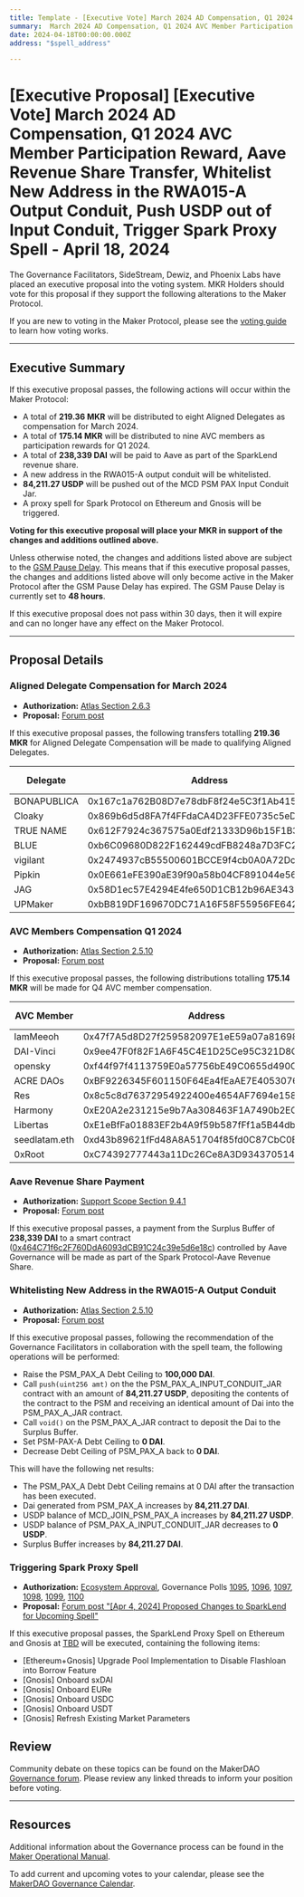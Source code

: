 ```yaml
---
title: Template - [Executive Vote] March 2024 AD Compensation, Q1 2024 AVC Member Participation Reward, Aave Revenue Share Transfer, Whitelist New Address in the RWA015-A Output Conduit, Push USDP out of Input Conduit, Trigger Spark Proxy Spell - April 18, 2024
summary:  March 2024 AD Compensation, Q1 2024 AVC Member Participation Reward, Spark Protocol-Aave Share Transfer, Whitelisting new address in the RWA015-a output conduit, pushing 84,211.27 USDP out of the MCD PSM PAX input conduit jar, triggering a Spark proxy spell on Ethereum and Gnosis.
date: 2024-04-18T00:00:00.000Z
address: "$spell_address"

---
```

# [Executive Proposal] [Executive Vote] March 2024 AD Compensation, Q1 2024 AVC Member Participation Reward, Aave Revenue Share Transfer, Whitelist New Address in the RWA015-A Output Conduit, Push USDP out of Input Conduit, Trigger Spark Proxy Spell - April 18, 2024

The Governance Facilitators, SideStream, Dewiz, and Phoenix Labs have placed an executive proposal into the voting system. MKR Holders should vote for this proposal if they support the following alterations to the Maker Protocol.

If you are new to voting in the Maker Protocol, please see the [voting guide](https://manual.makerdao.com/governance/voting-in-makerdao/on-chain-governance) to learn how voting works.

---

## Executive Summary

If this executive proposal passes, the following actions will occur within the Maker Protocol:

- A total of **219.36 MKR** will be distributed to eight Aligned Delegates as compensation for March 2024.
- A total of **175.14 MKR** will be distributed to nine AVC members as participation rewards for Q1 2024.
- A total of **238,339 DAI** will be paid to Aave as part of the SparkLend revenue share.
- A new address in the RWA015-A output conduit will be whitelisted.
- **84,211.27 USDP** will be pushed out of the MCD PSM PAX Input Conduit Jar.
- A proxy spell for Spark Protocol on Ethereum and Gnosis will be triggered.

**Voting for this executive proposal will place your MKR in support of the changes and additions outlined above.**

Unless otherwise noted, the changes and additions listed above are subject to the [GSM Pause Delay](https://manual.makerdao.com/parameter-index/core/param-gsm-pause-delay). This means that if this executive proposal passes, the changes and additions listed above will only become active in the Maker Protocol after the GSM Pause Delay has expired. The GSM Pause Delay is currently set to **48 hours**.

If this executive proposal does not pass within 30 days, then it will expire and can no longer have any effect on the Maker Protocol.

---

## Proposal Details

### Aligned Delegate Compensation for March 2024

- **Authorization:** [Atlas Section 2.6.3](https://mips.makerdao.com/mips/details/MIP101#2-6-3-aligned-delegate-income-and-participation-requirements)
- **Proposal:** [Forum post](https://forum.makerdao.com/t/march-2024-aligned-delegate-compensation/24088)

If this executive proposal passes, the following transfers totalling **219.36 MKR** for Aligned Delegate Compensation will be made to qualifying Aligned Delegates.

| Delegate | Address | Amount (MKR) |
|--|--|--|
| BONAPUBLICA | 0x167c1a762B08D7e78dbF8f24e5C3f1Ab415021D3 | 41.67 |
| Cloaky | 0x869b6d5d8FA7f4FFdaCA4D23FFE0735c5eD1F818 | 41.67 |
| TRUE NAME | 0x612F7924c367575a0Edf21333D96b15F1B345A5d | 41.67 |
| BLUE | 0xb6C09680D822F162449cdFB8248a7D3FC26Ec9Bf | 39.75 |
| vigilant | 0x2474937cB55500601BCCE9f4cb0A0A72Dc226F61 | 13.89 |
| Pipkin | 0x0E661eFE390aE39f90a58b04CF891044e56DEDB7 | 13.89 |
| JAG | 0x58D1ec57E4294E4fe650D1CB12b96AE34349556f | 13.89 |
| UPMaker | 0xbB819DF169670DC71A16F58F55956FE642cc6BcD | 12.93 |

### AVC Members Compensation Q1 2024

- **Authorization:** [Atlas Section 2.5.10](https://mips.makerdao.com/mips/details/MIP101#2-5-10-avc-member-participation-rewards)
- **Proposal:** [Forum post](https://forum.makerdao.com/t/avc-member-participation-rewards-q1-2024/24083)

If this executive proposal passes, the following distributions totalling **175.14 MKR** will be made for Q4 AVC member compensation.

| AVC Member | Address | Amount (MKR) |
|--|--|--|
| IamMeeoh | 0x47f7A5d8D27f259582097E1eE59a07a816982AE9 | 20.85  |
| DAI-Vinci | 0x9ee47F0f82F1A6F45C4E1D25Ce95C321D8C8356a | 20.85  |
| opensky | 0xf44f97f4113759E0a57756bE49C0655d490Cf19F | 20.85  |
| ACRE DAOs | 0xBF9226345F601150F64Ea4fEaAE7E40530763cbd | 20.85  |
| Res | 0x8c5c8d76372954922400e4654AF7694e158AB784 | 20.85  |
| Harmony | 0xE20A2e231215e9b7Aa308463F1A7490b2ECE55D3 | 20.85  |
| Libertas | 0xE1eBfFa01883EF2b4A9f59b587fFf1a5B44dbb2f | 20.85  |
| seedlatam.eth | 0xd43b89621fFd48A8A51704f85fd0C87CbC0EB299 | 20.85  |
| 0xRoot | 0xC74392777443a11Dc26Ce8A3D934370514F38A91 | 8.34  |

### Aave Revenue Share Payment

- **Authorization:** [Support Scope Section 9.4.1](https://mips.makerdao.com/mips/details/MIP106#9-4-1-spark-protocol-aave-revenue-share)
- **Proposal:** [Forum post](https://forum.makerdao.com/t/spark-aave-revenue-share-calculation-payment-3-q1-2024/24014)

If this executive proposal passes, a payment from the Surplus Buffer of **238,339 DAI** to a smart contract ([0x464C71f6c2F760DdA6093dCB91C24c39e5d6e18c](https://etherscan.io/address/0x464C71f6c2F760DdA6093dCB91C24c39e5d6e18c)) controlled by Aave Governance will be made as part of the Spark Protocol-Aave Revenue Share.

### Whitelisting New Address in the RWA015-A Output Conduit

- **Authorization:** [Atlas Section 2.5.10](https://mips.makerdao.com/mips/details/MIP101#2-5-10-avc-member-participation-rewards)
- **Proposal:** [Forum post](https://forum.makerdao.com/t/proposed-housekeeping-items-upcoming-executive-spell-2024-04-18/24084)

If this executive proposal passes, following the recommendation of the Governance Facilitators in collaboration with the spell team, the following operations will be performed:

- Raise the PSM_PAX_A Debt Ceiling to **100,000 DAI**.
- Call `push(uint256 amt)` on the the PSM_PAX_A_INPUT_CONDUIT_JAR contract with an amount of **84,211.27 USDP**, depositing the contents of the contract to the PSM and receiving an identical amount of Dai into the PSM_PAX_A_JAR contract.
- Call `void()` on the PSM_PAX_A_JAR contract to deposit the Dai to the Surplus Buffer.
- Set PSM-PAX-A Debt Ceiling to **0 DAI**.
- Decrease Debt Ceiling of PSM_PAX_A back to **0 DAI**.

This will have the following net results:

- The PSM_PAX_A Debt Debt Ceiling remains at 0 DAI after the transaction has been executed.
- Dai generated from PSM_PAX_A increases by **84,211.27 DAI**.
- USDP balance of MCD_JOIN_PSM_PAX_A increases by **84,211.27 USDP**.
- USDP balance of PSM_PAX_A_INPUT_CONDUIT_JAR decreases to **0 USDP**.
- Surplus Buffer increases by **84,211.27 DAI**.

### Triggering Spark Proxy Spell

- **Authorization:** [Ecosystem Approval](TBD), Governance Polls [1095](https://vote.makerdao.com/polling/QmfGV2vt), [1096](https://vote.makerdao.com/polling/QmSYZSCQ), [1097](https://vote.makerdao.com/polling/QmcRdMyA), [1098](https://vote.makerdao.com/polling/QmSh8gyC), [1099](https://vote.makerdao.com/polling/QmUhT32b), [1100](https://vote.makerdao.com/polling/QmZND8WW)
- **Proposal:** [Forum post "[Apr 4, 2024] Proposed Changes to SparkLend for Upcoming Spell"](https://forum.makerdao.com/t/apr-4-2024-proposed-changes-to-sparklend-for-upcoming-spell/24033)

If this executive proposal passes, the SparkLend Proxy Spell on Ethereum and Gnosis at [TBD]() will be executed, containing the following items:

- [Ethereum+Gnosis] Upgrade Pool Implementation to Disable Flashloan into Borrow Feature
- [Gnosis] Onboard sxDAI
- [Gnosis] Onboard EURe
- [Gnosis] Onboard USDC
- [Gnosis] Onboard USDT
- [Gnosis] Refresh Existing Market Parameters

## Review

Community debate on these topics can be found on the MakerDAO [Governance forum](https://forum.makerdao.com/). Please review any linked threads to inform your position before voting.

---

## Resources

Additional information about the Governance process can be found in the [Maker Operational Manual](https://manual.makerdao.com).

To add current and upcoming votes to your calendar, please see the [MakerDAO Governance Calendar](https://manual.makerdao.com/makerdao/calendars/governance-calendar).